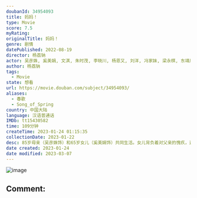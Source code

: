```yaml
---
doubanId: 34954093
title: 妈妈！
type: Movie
score: 7.5
myRating: 
originalTitle: 妈妈！
genre: 剧情
datePublished: 2022-08-19
director: 杨荔钠
actor: 吴彦姝, 奚美娟, 文淇, 朱时茂, 李晓川, 杨恩又, 刘洋, 冯家妹, 梁永棋, 东靖川, 任洛敏, 徐艺瑄
author: 杨荔钠
tags:
  - Movie
state: 想看
url: https://movie.douban.com/subject/34954093/
aliases:
  - 春歌
  - Song_of_Spring
country: 中国大陆
language: 汉语普通话
IMDb: tt15430582
time: 109分钟
createTime: 2023-01-24 01:15:35
collectionDate: 2023-01-22
desc: 85岁母亲（吴彦姝饰）和65岁女儿（奚美娟饰）共同生活。女儿背负着对父亲的愧疚，过着清教徒般的生活，阿尔茨海默病让她变成了另外一个人，年迈的母亲需要付出顽强的生命力照顾女儿。两个生命在进程中彼此成...
date created: 2023-01-24
date modified: 2023-03-07
---
```


![image](p2879572001.jpg)

Comment:
---
